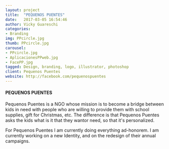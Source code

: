 ```yaml
---
layout: project
title:  "PEQUENOS PUENTES"
date:   2017-03-05 16:54:46
author: Vicky Guareschi
categories:
- Branding
img: PPcircle.jpg
thumb: PPcircle.jpg
carousel:
- PPcircle.jpg
- AplicacionesPPweb.jpg
- FacePP.jpg
tagged: Design, branding, logo, illustrator, photoshop
client: Pequenos Puentes
website: http://facebook.com/pequenospuentes
---
```

#### PEQUENOS PUENTES
Pequenos Puentes is a NGO whose mission is to become a bridge between kids in need with people who are willing to provide them with school supplies, gift for Christmas, etc. The difference is that Pequenos Puentes asks the kids what is it that they wantor need, so that it's personalized. 

For Pequenos Puentes I am currently doing everything ad-honorem. I am currently working on a new Identity, and on the redesign of their annual campaigns. 



